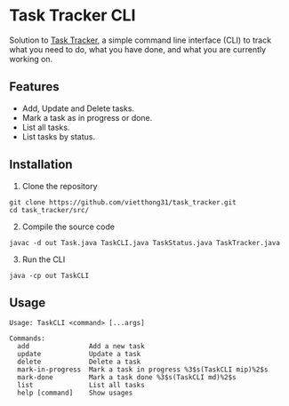 # Task Tracker CLI

Solution to [Task Tracker](https://roadmap.sh/projects/task-tracker), a simple command line interface (CLI) to track what you need to do, what you have done, and what you are currently 
working on.

## Features

- Add, Update and Delete tasks.
- Mark a task as in progress or done.
- List all tasks.
- List tasks by status.

## Installation

1. Clone the repository

```
git clone https://github.com/vietthong31/task_tracker.git
cd task_tracker/src/
```

2. Compile the source code

```
javac -d out Task.java TaskCLI.java TaskStatus.java TaskTracker.java
```

3. Run the CLI

```
java -cp out TaskCLI
```

## Usage

```text
Usage: TaskCLI <command> [...args]

Commands:
  add               Add a new task
  update            Update a task
  delete            Delete a task
  mark-in-progress  Mark a task in progress %3$s(TaskCLI mip)%2$s
  mark-done         Mark a task done %3$s(TaskCLI md)%2$s
  list              List all tasks
  help [command]    Show usages
```
